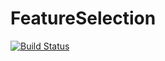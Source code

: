 # FeatureSelection

[![Build Status](https://travis-ci.org/Evizero/FeatureSelection.jl.svg?branch=master)](https://travis-ci.org/Evizero/FeatureSelection.jl)
